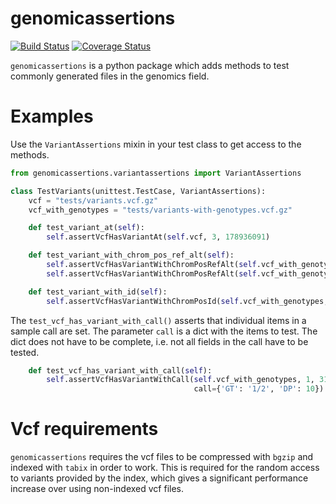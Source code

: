 # genomicassertions

[![Build Status](https://travis-ci.org/dakl/genomicassertions.svg?branch=master)](https://travis-ci.org/dakl/genomicassertions)
[![Coverage Status](https://coveralls.io/repos/github/dakl/genomicassertions/badge.svg?branch=master)](https://coveralls.io/github/dakl/genomicassertions?branch=master)

`genomicassertions` is a python package which adds methods to test commonly generated files in the genomics field.
  
# Examples

Use the `VariantAssertions` mixin in your test class to get access to the methods.

~~~python
from genomicassertions.variantassertions import VariantAssertions

class TestVariants(unittest.TestCase, VariantAssertions):
    vcf = "tests/variants.vcf.gz"
    vcf_with_genotypes = "tests/variants-with-genotypes.vcf.gz"

    def test_variant_at(self):
        self.assertVcfHasVariantAt(self.vcf, 3, 178936091)

    def test_variant_with_chrom_pos_ref_alt(self):
        self.assertVcfHasVariantWithChromPosRefAlt(self.vcf_with_genotypes, 1, 3062915, 'G', 'C')
        self.assertVcfHasVariantWithChromPosRefAlt(self.vcf_with_genotypes, 1, 3062915, 'G', 'T')

    def test_variant_with_id(self):
        self.assertVcfHasVariantWithChromPosId(self.vcf_with_genotypes, 1, 3062915, 'id3D')

~~~

The `test_vcf_has_variant_with_call()` asserts that individual items in a sample call are set. The parameter `call` is a dict with the items to test. The dict does not have to be complete, i.e. not all fields in the call have to be tested. 

~~~python    
    def test_vcf_has_variant_with_call(self):
        self.assertVcfHasVariantWithCall(self.vcf_with_genotypes, 1, 3184885, 'B',
                                         call={'GT': '1/2', 'DP': 10})
~~~

# Vcf requirements

`genomicassertions` requires the vcf files to be compressed with `bgzip` and indexed with `tabix` in order to work. This is required for the random access to variants provided by the index, which gives a significant performance increase over using non-indexed vcf files. 

